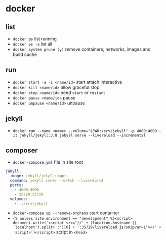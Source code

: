 # docker

## list
- `docker ps` list running
- `docker ps -a` list all
- `docker system prune (y)` remove containers, networks, images and build cache

## run
- `docker start -a -i <name/id>` start attach interactive
- `docker kill <name/id>` allow graceful stop
- `docker stop <name/id>` need `start` or `restart`
- `docker pause <name/id>` pause
- `docker unpause <name/id>` unpause

## jekyll
- `docker run --name <name> --volume="$PWD:/srv/jekyll" -p 4000:4000 -it jekyll/jekyll:3.8 jekyll serve --livereload --incremental`

## composer
- `docker-compose.yml` file in site root

```yml
jekyll:
  image: jekyll/jekyll:pages
  command: jekyll serve --watch --livereload
  ports:
    - 4000:4000
    - 35729:35729
  volumes:
    - .:/srv/jekyll
```

- `docker-compose up --remove-orphans` start container
- `{% unless site.environment == "development" %}<script> document.write('<script src="//' + (location.hostname || 'localhost').split(':')[0] + ':35729/livereload.js?snipver=1"></' + 'script>')</script>` script in `<head>`
